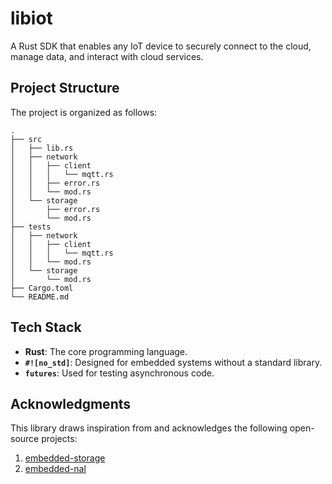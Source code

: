# libiot

A Rust SDK that enables any IoT device to securely connect to the cloud, manage data, and interact with cloud services.

## Project Structure

The project is organized as follows:

```
.
├── src
│   ├── lib.rs
│   ├── network
│   │   ├── client
│   │   │   └── mqtt.rs
│   │   ├── error.rs
│   │   └── mod.rs
│   └── storage
│       ├── error.rs
│       └── mod.rs
├── tests
│   ├── network
│   │   ├── client
│   │   │   └── mqtt.rs
│   │   └── mod.rs
│   └── storage
│       └── mod.rs
├── Cargo.toml
└── README.md
```

## Tech Stack

- **Rust**: The core programming language.
- **`#![no_std]`**: Designed for embedded systems without a standard library.
- **`futures`**: Used for testing asynchronous code.

## Acknowledgments

This library draws inspiration from and acknowledges the following open-source projects:
1. [embedded-storage](https://github.com/rust-embedded-community/embedded-storage)
2. [embedded-nal](https://github.com/rust-embedded-community/embedded-nal)
